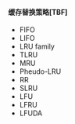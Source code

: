 #### 缓存替换策略[TBF]

- FIFO
- LIFO
- LRU family
- TLRU
- MRU
- Pheudo-LRU
- RR
- SLRU
- LFU
- LFRU
- LFUDA